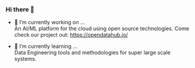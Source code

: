 ### Hi there 👋
- 🔭 I’m currently working on ...  
An AI/ML platform for the cloud using open source technologies. Come check our project out: https://opendatahub.io/  

- 🌱 I’m currently learning ...  
Data Engineering tools and methodologies for super large scale systems.

<!--
**maulikjs/maulikjs** is a ✨ _special_ ✨ repository because its `README.md` (this file) appears on your GitHub profile.

Here are some ideas to get you started:


- 👯 I’m looking to collaborate on ...
- 🤔 I’m looking for help with ...
- 💬 Ask me about ...
- 📫 How to reach me: ...
- 😄 Pronouns: ...
- ⚡ Fun fact: ...
-->
